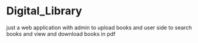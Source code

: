# Digital_Library
just a web application with admin to upload books and user side to search books and view and download books in pdf 
